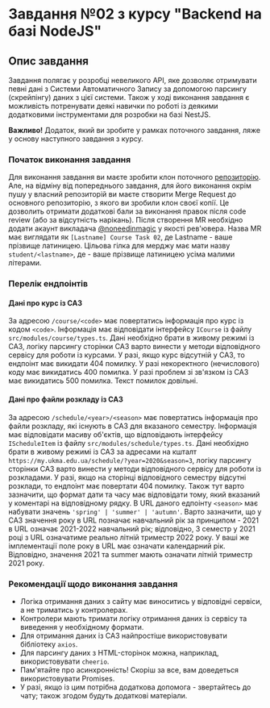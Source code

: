 # Завдання №02 з курсу "Backend на базі NodeJS"

## Опис завдання

Завдання полягає у розробці невеликого API, яке дозволяє отримувати певні дані з Системи Автоматичного Запису за допомогою парсингу (скрейпінгу) даних з цієї системи. Також у ході виконання завдання є можливість потренувати деякі навички по роботі із деякими додатковими інструментами для розробки на базі NestJS.

**Важливо!** Додаток, який ви зробите у рамках поточного завдання, ляже у основу наступного завдання з курсу.

### Початок виконання завдання

Для виконання завдання ви маєте зробити клон поточного [репозиторію](https://gitlab.com/kma-nodejs-backend/course-task-courses-api). Але, на відміну від попереднього завдання, для його виконання окрім пушу у власний репозиторій ви маєте створити Merge Request до основного репозиторію, з якого ви зробили клон своєї копії. Це дозволить отримати додаткові бали за виконання правок після code review (або за відсутність нарікань).
Після створення MR необхідно додати акаунт викладача [@noneedinmagic](https://gitlab.com/noneedinmagic) у якості рев'ювера. Назва MR має виглядати як `[Lastname] Course Task 02`, де Lastname - ваше прізвище латиницею. Цільова гілка для мерджу має мати назву `student/<lastname>`, де <lastname> - ваше прізвище латиницею усіма малими літерами.

### Перелік ендпоінтів

#### Дані про курс із САЗ

За адресою `/course/<code>` має повертатись інформація про курс із кодом `<code>`. Інформація має відповідати інтерфейсу `ICourse` із файлу `src/modules/course/types.ts`. Дані необхідно брати в живому режимі із САЗ, логіку парсингу сторінки САЗ варто винести у методи відповідного сервісу для роботи із курсами. У разі, якщо курс відсутній у САЗ, то ендпоінт має викидати 404 помилку. У разі некоректного (нечислового) коду має викидатись 400 помилка. У разі проблем зі зв'язком із САЗ має викидатись 500 помилка. Текст помилок довільні.

#### Дані про файли розкладу із САЗ

За адресою `/schedule/<year>/<season>` має повертатись інформація про файли розкладу, які існують в САЗ для вказаного семестру. Інформація має відповідати масиву об'єктів, що відповідають інтерфейсу `IScheduleItem` із файлу `src/modules/schedule/types.ts`. Дані необхідно брати в живому режимі із САЗ за адресами на кшталт `https://my.ukma.edu.ua/schedule/?year=2020&season=3`, логіку парсингу сторінки САЗ варто винести у методи відповідного сервісу для роботи із розкладами. У разі, якщо на сторінці відповідного семестру відсутні розклади, то ендпоінт має повертати 404 помилку.
Також тут варто зазначити, що формат дати та часу має відповідати тому, який вказаний у коментарі на відповідному рядку. В URL даного едпоінту `<season>` має набувати значень `'spring' | 'summer' | 'autumn'`.
Варто зазначити, що у САЗ значення року в URL позначає навчальний рік за принципом - 2021 в URL означає 2021-2022 навчальний рік; відповідно, 3 семестр у 2021 році з URL означатиме реально літній триместр 2022 року.
У ваші же імплементації поле року в URL має означати календарний рік. Відповідно, значення 2021 та summer мають означати літній триместр 2021 року.

### Рекомендації щодо виконання завдання

- Логіка отримання даних з сайту має виноситись у відповідні сервіси, а не триматись у контролерах.
- Контролери мають тримати логіку отримання даних із сервісу та виведення у необхідному формати.
- Для отримання даних із САЗ найпростіше використовувати бібліотеку `axios`.
- Для парсингу даних з HTML-сторінок можна, наприклад, використовувати `cheerio`.
- Пам'ятайте про асинхронність! Скоріш за все, вам доведеться використовувати Promises.
- У разі, якщо із цим потрібна додаткова допомога - звертайтесь до чату; також згодом будуть додаткові матеріали.
